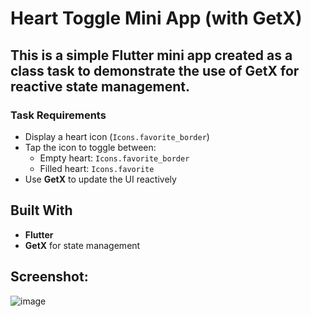 # Heart Toggle Mini App (with GetX)
## This is a simple Flutter mini app created as a class task to demonstrate the use of **GetX** for reactive state management.

### Task Requirements
- Display a heart icon (`Icons.favorite_border`)
- Tap the icon to toggle between:
  - Empty heart: `Icons.favorite_border`
  - Filled heart: `Icons.favorite`
- Use **GetX** to update the UI reactively

## Built With
- **Flutter**
- **GetX** for state management

## Screenshot:
![image](https://github.com/user-attachments/assets/bdbdba5e-e793-41bd-8b03-9739e89f615d)
